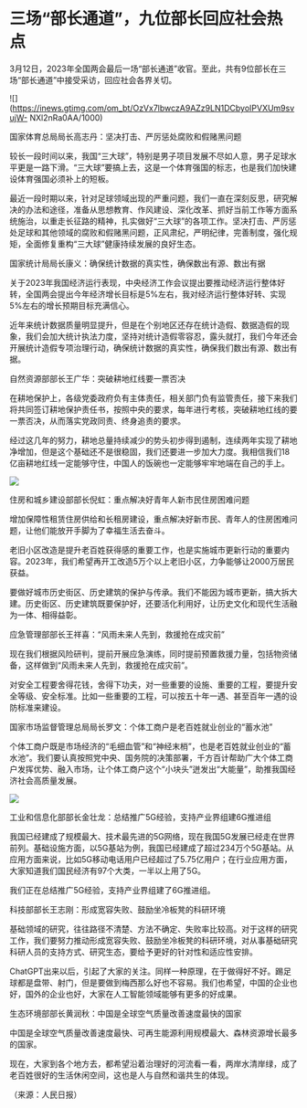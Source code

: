 # 三场“部长通道”，九位部长回应社会热点

3月12日，2023年全国两会最后一场“部长通道”收官。至此，共有9位部长在三场“部长通道”中接受采访，回应社会各界关切。

![](https://inews.gtimg.com/om_bt/OzVx7lbwczA9AZz9LN1DCbyoIPVXUm9svujW-
NXl2nRa0AA/1000)

国家体育总局局长高志丹：坚决打击、严厉惩处腐败和假赌黑问题

较长一段时间以来，我国“三大球”，特别是男子项目发展不尽如人意，男子足球水平更是一路下滑。“三大球”要搞上去，这是一个体育强国的标志，也是我们加快建设体育强国必须补上的短板。

最近一段时期以来，针对足球领域出现的严重问题，我们一直在深刻反思，研究解决的办法和途径，准备从思想教育、作风建设、深化改革、抓好当前工作等方面系统施治，以重走长征路的精神，扎实做好“三大球”的各项工作。坚决打击、严厉惩处足球和其他领域的腐败和假赌黑问题，正风肃纪，严明纪律，完善制度，强化规矩，全面修复重构“三大球”健康持续发展的良好生态。

国家统计局局长康义：确保统计数据的真实性，确保数出有源、数出有据

关于2023年我国经济运行表现，中央经济工作会议提出要推动经济运行整体好转，全国两会提出今年经济增长目标是5%左右，我对经济运行整体好转、实现5%左右的增长预期目标充满信心。

近年来统计数据质量明显提升，但是在个别地区还存在统计造假、数据造假的现象，我们会加大统计执法力度，坚持对统计造假零容忍，露头就打，我们今年还会开展统计造假专项治理行动，确保统计数据的真实性，确保我们数出有源、数出有据。

自然资源部部长王广华：突破耕地红线要一票否决

在耕地保护上，各级党委政府负有主体责任，相关部门负有监管责任，接下来我们将共同签订耕地保护责任书，按照中央的要求，每年进行考核，突破耕地红线的要一票否决，从而落实党政同责、终身追责的要求。

经过这几年的努力，耕地总量持续减少的势头初步得到遏制，连续两年实现了耕地净增加，但是这个基础还不是很稳固，我们还要进一步加大力度。我相信我们18亿亩耕地红线一定能够守住，中国人的饭碗也一定能够牢牢地端在自己的手上。

![](https://inews.gtimg.com/om_bt/OBJbUPQChoM1L_fEX2f6SEE3ERCrB80keY8ab8TQj5G3AAA/1000)

住房和城乡建设部部长倪虹：重点解决好青年人新市民住房困难问题

增加保障性租赁住房供给和长租房建设，重点解决好新市民、青年人的住房困难问题，让他们能放开手脚为了幸福生活去奋斗。

老旧小区改造是提升老百姓获得感的重要工作，也是实施城市更新行动的重要内容。2023年，我们希望再开工改造5万个以上老旧小区，力争能够让2000万居民获益。

要做好城市历史街区、历史建筑的保护与传承。我们不能因为城市更新，搞大拆大建。历史街区、历史建筑既要保护好，还要活化利用好，让历史文化和现代生活融为一体、相得益彰。

应急管理部部长王祥喜：“风雨未来人先到，救援抢在成灾前”

现在我们根据风险研判，提前开展应急演练，同时提前预置救援力量，包括物资储备，这样做到“风雨未来人先到，救援抢在成灾前”。

对安全工程要舍得花钱，舍得下功夫，对一些重要的设施、重要的工程，要提升安全等级、安全标准。比如一些重要的工程，可以按五十年一遇、甚至百年一遇的设防标准来建设。

国家市场监督管理总局局长罗文：个体工商户是老百姓就业创业的“蓄水池”

个体工商户既是市场经济的“毛细血管”和“神经末梢”，也是老百姓就业创业的“蓄水池”。我们要认真按照党中央、国务院的决策部署，千方百计帮助广大个体工商户发挥优势、融入市场，让个体工商户这个“小块头”迸发出“大能量”，助推我国经济社会高质量发展。

![](https://inews.gtimg.com/om_bt/OKeLSoI7Il-1vQQSSLpt8YuH48uEmYtfpvrvtxz1gXCykAA/1000)

工业和信息化部部长金壮龙：总结推广5G经验，支持产业界组建6G推进组

我国已经建成了规模最大、技术最先进的5G网络，现在我国5G发展已经走在世界前列。基础设施方面，以5G基站为例，我国已经建成了超过234万个5G基站。从应用方面来说，比如5G移动电话用户已经超过了5.75亿用户；在行业应用方面，大家知道我们国民经济有97个大类，一半以上用了5G。

我们正在总结推广5G经验，支持产业界组建了6G推进组。

科技部部长王志刚：形成宽容失败、鼓励坐冷板凳的科研环境

基础领域的研究，往往路径不清楚、方法不确定、失败率比较高。对于这样的研究工作，我们要努力推动形成宽容失败、鼓励坐冷板凳的科研环境，对从事基础研究科研人员的支持方式、研究生态，要给予更好的针对性和适应性安排。

ChatGPT出来以后，引起了大家的关注。同样一种原理，在于做得好不好。踢足球都是盘带、射门，但是要做到梅西那么好也不容易。我们也希望，中国的企业也好，国外的企业也好，大家在人工智能领域能够有更多的好成果。

生态环境部部长黄润秋：中国是全球空气质量改善速度最快的国家

中国是全球空气质量改善速度最快、可再生能源利用规模最大、森林资源增长最多的国家。

现在，大家到各个地方去，都希望沿着治理好的河流看一看，两岸水清岸绿，成了老百姓很好的生活休闲空间，这也是人与自然和谐共生的体现。

（来源：人民日报）

